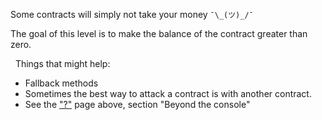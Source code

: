 Some contracts will simply not take your money `¯\_(ツ)_/¯`

The goal of this level is to make the balance of the contract greater than zero.

&nbsp;
Things that might help:
* Fallback methods
* Sometimes the best way to attack a contract is with another contract.
* See the ["?"](https://lux.openzeppelin.com/help) page above, section "Beyond the console"
